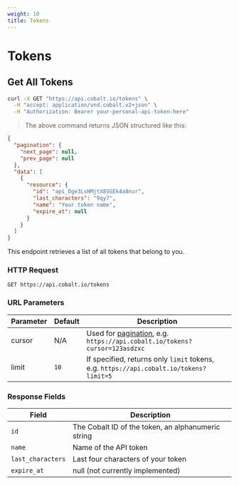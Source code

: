 ```yaml
---
weight: 10
title: Tokens
---
```


# Tokens

## Get All Tokens

```sh
curl -X GET "https://api.cobalt.io/tokens" \
  -H "accept: application/vnd.cobalt.v2+json" \
  -H "Authorization: Bearer your-personal-api-token-here"
```

> The above command returns JSON structured like this:

```json
{
  "pagination": {
    "next_page": null,
    "prev_page": null
  },
  "data": [
    {
      "resource": {
        "id": "api_Dge3LsHMjtX8SGEk4a8nur",
        "last_characters": "9qy7",
        "name": "Your token name",
        "expire_at": null
      }
    }
  ]
}
```

This endpoint retrieves a list of all tokens that belong to you.

### HTTP Request

`GET https://api.cobalt.io/tokens`

### URL Parameters

Parameter | Default | Description
--------- | ------- | -----------
cursor    | N/A     | Used for [pagination](./#pagination), e.g. `https://api.cobalt.io/tokens?cursor=123asdzxc`
limit     | `10`    | If specified, returns only `limit` tokens, e.g. `https://api.cobalt.io/tokens?limit=5`

### Response Fields

| Field             | Description                                         |
|-------------------|-----------------------------------------------------|
| `id`              | The Cobalt ID of the token, an alphanumeric string  |
| `name`            | Name of the API token                               |
| `last_characters` | Last four characters of your token                  |
| `expire_at`       | null (not currently implemented)                    |
